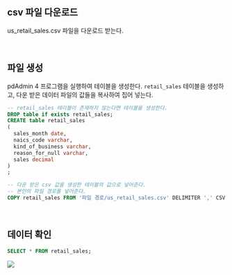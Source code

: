 ## csv 파일 다운로드
us_retail_sales.csv 파일을 다운로드 받는다.

<br>

## 파일 생성
pdAdmin 4 프로그램을 실행하여 테이블을 생성한다.
`retail_sales` 테이블을 생성하고, 다운 받은 데이터 파일의 값들을 복사하여 집어 넣는다.

```sql
-- retail_sales 테이블이 존재하지 않는다면 테이블을 생성한다.
DROP table if exists retail_sales;
CREATE table retail_sales
(
  sales_month date,
  naics_code varchar,
  kind_of_business varchar,
  reason_for_null varchar,
  sales decimal
)
;

-- 다운 받은 csv 값을 생성한 테이블의 값으로 넣어준다.
-- 본인의 파일 경로를 넣어준다.
COPY retail_sales FROM '파일 경로/us_retail_sales.csv' DELIMITER ',' CSV HEADER;
```

<br>

## 데이터 확인
```sql
SELECT * FROM retail_sales;
```
![](https://velog.velcdn.com/images/ddoddo/post/7e4708f1-f810-4bb5-9b2a-3ed74a31da18/image.png)
